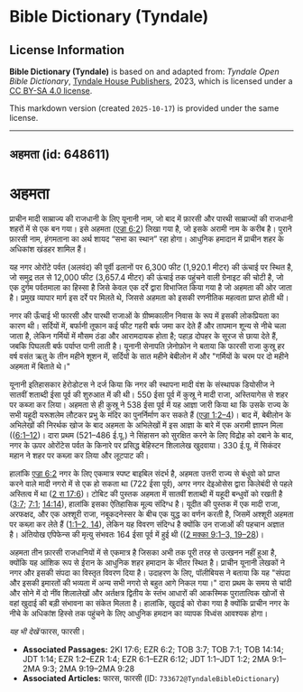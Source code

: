 # Bible Dictionary (Tyndale)

## License Information

**Bible Dictionary (Tyndale)** is based on and adapted from: _Tyndale Open Bible Dictionary_, [Tyndale House Publishers](https://tyndaleopenresources.com/), 2023, which is licensed under a [CC BY-SA 4.0 license](https://creativecommons.org/licenses/by-sa/4.0/legalcode.en).

This markdown version (created `2025-10-17`) is provided under the same license.



--------------------------------

## अहमता (id: 648611)

अहमता
=====

प्राचीन मादी साम्राज्य की राजधानी के लिए यूनानी नाम, जो बाद में फ़ारसी और पारथी साम्राज्यों की राजधानी शहरों में से एक बन गया। इसे अहमता ([एज्रा 6:2](https://ref.ly/Ezra6:2)) लिखा गया है, जो इसके अरामी नाम के करीब है। पुराने फ़ारसी नाम, हंगमताना का अर्थ शायद “सभा का स्थान” रहा होगा। आधुनिक हमादान में प्राचीन शहर के अधिकांश खंडहर शामिल हैं।

यह नगर ओरोंटे पर्वत (अलवंद) की पूर्वी ढलानों पर 6,300 फीट (1,920\.1 मीटर) की ऊंचाई पर स्थित है, जो समुद्र तल से 12,000 फीट (3,657\.4 मीटर) की ऊंचाई तक पहुंचने वाली ग्रेनाइट की चोटी है, जो एक दुर्गम पर्वतमाला का हिस्सा है जिसे केवल एक दर्रे द्वारा विभाजित किया गया है जो अहमता की ओर जाता है। प्रमुख व्यापार मार्ग इस दर्रे पर मिलते थे, जिससे अहमता को इसकी रणनीतिक महत्वता प्राप्त होती थी। 

नगर की ऊँचाई भी फारसी और पारथी राजाओं के ग्रीष्मकालीन निवास के रूप में इसकी लोकप्रियता का कारण थी। सर्दियों में, बर्फानी तूफान कई फीट गहरी बर्फ जमा कर देते हैं और तापमान शून्य से नीचे चला जाता है, लेकिन गर्मियों में मौसम ठंडा और आरामदायक होता है; पहाड़ दोपहर के सूरज से छाया देते हैं, जबकि पिघलती बर्फ पर्याप्त पानी लाती है। यूनानी सेनापति ज़ेनोफ़ोन ने बताया कि फारसी राजा कुस्रू हर वर्ष वसंत ऋतु के तीन महीने शूशन में, सर्दियों के सात महीने बेबीलोन में और "गर्मियों के चरम पर दो महीने अहमता में बिताते थे।"

यूनानी इतिहासकार हेरोडोटस ने दर्ज किया कि नगर की स्थापना मादी वंश के संस्थापक डियोसीज ने सातवीं शताब्दी ईसा पूर्व की शुरुआत में की थी। 550 ईसा पूर्व में कुस्रू ने मादी राजा, अस्तियागेस से शहर पर कब्जा कर लिया। अहमता से ही कुस्रू ने 538 ईसा पूर्व में यह आज्ञा जारी किया था कि उसके राज्य के सभी यहूदी यरूशलेम लौटकर प्रभु के मंदिर का पुनर्निर्माण कर सकते हैं ([एज्रा 1:2–4](https://ref.ly/Ezra1:2-Ezra1:4))। बाद में, बेबीलोन के अभिलेखों की निरर्थक खोज के बाद अहमता के अभिलेखों में इस आज्ञा के बारे में एक अरामी ज्ञापन मिला (([6:1–12](https://ref.ly/Ezra6:1-Ezra6:12))। दारा प्रथम (521–486 ई.पू.) ने सिंहासन को सुरक्षित करने के लिए विद्रोह को दबाने के बाद, नगर के ऊपर ओरोंटेस पर्वत के किनारे पर प्रसिद्ध बेहिस्टन शिलालेख खुदवाया। 330 ई.पू. में सिकंदर महान ने शहर पर कब्ज़ा कर लिया और लूटपाट की।

हालांकि [एज्रा 6:2](https://ref.ly/Ezra6:2) नगर के लिए एकमात्र स्पष्ट बाइबिल संदर्भ है, अहमता उत्तरी राज्य से बंधुवो को प्राप्त करने वाले मादी नगरो में से एक हो सकता था (722 ईसा पूर्व), अगर नगर देइओसेस द्वारा किलेबंदी से पहले अस्तित्व में था ([2 रा 17:6](https://ref.ly/2Kgs17:6))। टोबिट की पुस्तक अहमता में सातवीं शताब्दी में यहूदी बन्धुवों को रखती है ([3:7](https://ref.ly/Tob3:7); [7:1](https://ref.ly/Tob7:1); [14:14](https://ref.ly/Tob14:14)), हालांकि इसका ऐतिहासिक मूल्य संदिग्ध है। यूदीत की पुस्तक में एक मादी राजा, अरफक्षद, और एक अश्शूरी राजा, नबूकदनेस्सर के बीच एक युद्ध का वर्णन करती है, जिसमें अश्शूरी अहमता पर कब्ज़ा कर लेते हैं ([1:1–2, 14](https://ref.ly/Jdt1:1-Jdt1:2,Jdt1:14)), लेकिन यह विवरण संदिग्ध है क्योंकि उन राजाओं की पहचान अज्ञात है। अंतियोख एपिफेन्स की मृत्यु संभवतः 164 ईसा पूर्व में हुई थी (([2 मक्का 9:1–3, 19–28](https://ref.ly/2Macc9:1-2Macc9:3,2Macc9:19-2Macc9:28))। 

अहमता तीन फ़ारसी राजधानियों में से एकमात्र है जिसका अभी तक पूरी तरह से उत्खनन नहीं हुआ है, क्योंकि यह आंशिक रूप से ईरान के आधुनिक शहर हमादान के भीतर स्थित है। प्राचीन यूनानी लेखकों ने नगर और इसकी संपदा का विस्तृत विवरण दिया है। उदाहरण के लिए, पॉलीबियस ने बताया कि यह "संपदा और इसकी इमारतों की भव्यता में अन्य सभी नगरो से बहुत आगे निकल गया।" दारा प्रथम के समय से चांदी और सोने में दो नींव शिलालेखों और अर्तक्षत्र द्वितीय के स्तंभ आधारों की आकस्मिक पुरातात्विक खोजों से वहां खुदाई की बड़ी संभावना का संकेत मिलता है। हालांकि, खुदाई को रोका गया है क्योंकि प्राचीन नगर के नीचे के अधिकांश हिस्से तक पहुंचने के लिए आधुनिक हमदान का व्यापक विध्वंस आवश्यक होगा।

*यह भी देखें* फारस, फारसी।

* **Associated Passages:** 2KI 17:6; EZR 6:2; TOB 3:7; TOB 7:1; TOB 14:14; JDT 1:14; EZR 1:2–EZR 1:4; EZR 6:1–EZR 6:12; JDT 1:1–JDT 1:2; 2MA 9:1–2MA 9:3; 2MA 9:19–2MA 9:28
* **Associated Articles:** फारस, फारसी (ID: `733672@TyndaleBibleDictionary`)

